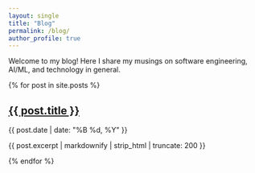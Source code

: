```yaml
---
layout: single
title: "Blog"
permalink: /blog/
author_profile: true
---
```


Welcome to my blog! Here I share my musings on software engineering, AI/ML, and technology in general.

<div>
  {% for post in site.posts %}
    <article>
      <h2>
        <a href="{{ post.url | relative_url }}">{{ post.title }}</a>
      </h2>
      <p class="page__meta">
        <time datetime="{{ post.date | date_to_xmlschema }}">{{ post.date | date: "%B %d, %Y" }}</time>
      </p>
      <p class="archive__item-excerpt">{{ post.excerpt | markdownify | strip_html | truncate: 200 }}</p>
    </article>
  {% endfor %}
</div>
